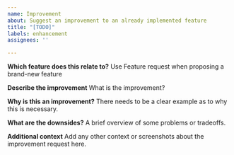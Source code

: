 ```yaml
---
name: Improvement
about: Suggest an improvement to an already implemented feature
title: "[TODO]"
labels: enhancement
assignees: ''

---
```


**Which feature does this relate to?**
Use Feature request when proposing a brand-new feature

**Describe the improvement**
What is the improvement?

**Why is this an improvement?**
There needs to be a clear example as to why this is necessary.

**What are the downsides?**
A brief overview of some problems or tradeoffs.

**Additional context**
Add any other context or screenshots about the improvement request here.
